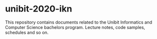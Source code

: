 # unibit-2020-ikn
This repository contains documents related to the Unibit Informatics and Computer Science bachelors program. Lecture notes, code samples, schedules and so on. 
